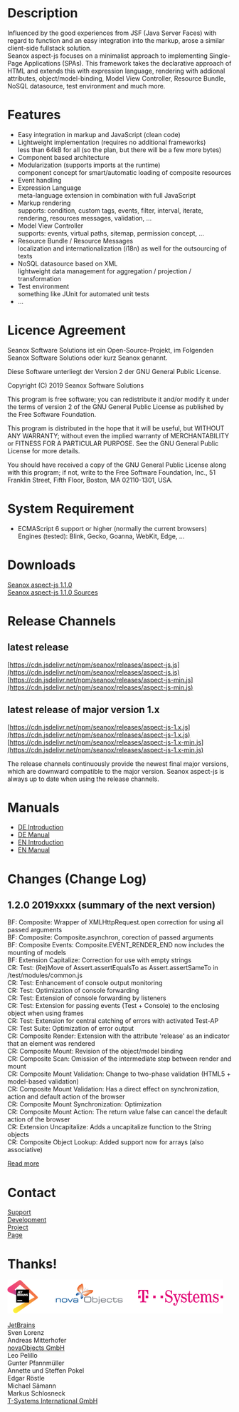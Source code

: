 # Description
Influenced by the good experiences from JSF (Java Server Faces) with regard to
function and an easy integration into the markup, arose a similar client-side
fullstack solution.  
Seanox aspect-js focuses on a minimalist approach to implementing
Single-Page Applications (SPAs). 
This framework takes the declarative approach of HTML and extends this with
expression language, rendering with addional attributes, object/model-binding,
Model View Controller, Resource Bundle, NoSQL datasource, test environment and
much more.


# Features
- Easy integration in markup and JavaScript (clean code)
- Lightweight implementation (requires no additional frameworks)  
  less than 64kB for all (so the plan, but there will be a few more bytes)
- Component based architecture
- Modularization (supports imports at the runtime)  
  component concept for smart/automatic loading of composite resources
- Event handling
- Expression Language  
  meta-language extension in combination with full JavaScript
- Markup rendering  
  supports: condition, custom tags, events, filter, interval, iterate,
  rendering, resources messages, validation, ...
- Model View Controller  
  supports: events, virtual paths, sitemap, permission concept, ...
- Resource Bundle / Resource Messages  
  localization and internationalization (i18n) as well for the outsourcing of
  texts 
- NoSQL datasource based on XML  
  lightweight data management for aggregation / projection / transformation
- Test environment  
  something like JUnit for automated unit tests
- ... 


# Licence Agreement
Seanox Software Solutions ist ein Open-Source-Projekt, im Folgenden
Seanox Software Solutions oder kurz Seanox genannt.

Diese Software unterliegt der Version 2 der GNU General Public License.

Copyright (C) 2019 Seanox Software Solutions

This program is free software; you can redistribute it and/or modify it under
the terms of version 2 of the GNU General Public License as published by the
Free Software Foundation.

This program is distributed in the hope that it will be useful, but WITHOUT ANY
WARRANTY; without even the implied warranty of MERCHANTABILITY or FITNESS FOR A
PARTICULAR PURPOSE. See the GNU General Public License for more details.

You should have received a copy of the GNU General Public License along with
this program; if not, write to the Free Software Foundation, Inc., 51 Franklin
Street, Fifth Floor, Boston, MA 02110-1301, USA.


# System Requirement
- ECMAScript 6 support or higher (normally the current browsers)  
  Engines (tested): Blink, Gecko, Goanna, WebKit, Edge, ...


# Downloads
[Seanox aspect-js 1.1.0](https://raw.githubusercontent.com/seanox/aspect-js/master/releases/aspect-js-1.1.0.zip)  
[Seanox aspect-js 1.1.0 Sources](https://raw.githubusercontent.com/seanox/aspect-js/master/releases/aspect-js-1.1.0-src.zip)


# Release Channels

## latest release
[https://cdn.jsdelivr.net/npm/seanox/releases/aspect-js.js](https://cdn.jsdelivr.net/npm/seanox/releases/aspect-js.js)  
[https://cdn.jsdelivr.net/npm/seanox/releases/aspect-js-min.js](https://cdn.jsdelivr.net/npm/seanox/releases/aspect-js-min.js)

## latest release of major version 1.x
[https://cdn.jsdelivr.net/npm/seanox/releases/aspect-js-1.x.js](https://cdn.jsdelivr.net/npm/seanox/releases/aspect-js-1.x.js)  
[https://cdn.jsdelivr.net/npm/seanox/releases/aspect-js-1.x-min.js](https://cdn.jsdelivr.net/npm/seanox/releases/aspect-js-1.x-min.js)

The release channels continuously provide the newest final major versions, which
are downward compatible to the major version. Seanox aspect-js is always up to
date when using the release channels.


# Manuals
- [DE Introduction](https://github.com/seanox/aspect-js/blob/master/manual/de/introduction.md)
- [DE Manual](https://github.com/seanox/aspect-js/blob/master/manual/de)  
- [EN Introduction](https://github.com/seanox/aspect-js/blob/master/manual/en/introduction.md)
- [EN Manual](https://github.com/seanox/aspect-js/blob/master/manual/en)

# Changes (Change Log)
## 1.2.0 2019xxxx (summary of the next version)  
BF: Composite: Wrapper of XMLHttpRequest.open correction for using all passed arguments  
BF: Composite: Composite.asynchron, corection of passed arguments  
BF: Composite Events: Composite.EVENT_RENDER_END now includes the mounting of models  
BF: Extension Capitalize: Correction for use with empty strings  
CR: Test: (Re)Move of Assert.assertEqualsTo as Assert.assertSameTo in /test/modules/common.js  
CR: Test: Enhancement of console output monitoring  
CR: Test: Optimization of console forwarding  
CR: Test: Extension of console forwarding by listeners  
CR: Test: Extension for passing events (Test + Console) to the enclosing object when using frames  
CR: Test: Extension for central catching of errors with activated Test-AP  
CR: Test Suite: Optimization of error output  
CR: Composite Render: Extension with the attribute 'release' as an indicator that an element was rendered  
CR: Composite Mount: Revision of the object/model binding  
CR: Composite Scan: Omission of the intermediate step between render and mount  
CR: Composite Mount Validation: Change to two-phase validation (HTML5 + model-based validation)  
CR: Composite Mount Validation: Has a direct effect on synchronization, action and default action of the browser  
CR: Composite Mount Synchronization: Optimization  
CR: Composite Mount Action: The return value false can cancel the default action of the browser  
CR: Extension Uncapitalize: Adds a uncapitalize function to the String objects  
CR: Composite Object Lookup: Added support now for arrays (also associative)  

[Read more](https://raw.githubusercontent.com/seanox/aspect-js/master/CHANGES)


# Contact
[Support](http://seanox.de/contact?support)  
[Development](http://seanox.de/contact?development)  
[Project](http://seanox.de/contact?service)  
[Page](http://seanox.de/contact)


# Thanks!
<img src="https://raw.githubusercontent.com/seanox/seanox/master/sources/resources/images/thanks.png">

[JetBrains](https://www.jetbrains.com/?from=seanox)  
Sven Lorenz  
Andreas Mitterhofer  
[novaObjects GmbH](https://www.novaobjects.de)  
Leo Pelillo  
Gunter Pfannm&uuml;ller  
Annette und Steffen Pokel  
Edgar R&ouml;stle  
Michael S&auml;mann  
Markus Schlosneck  
[T-Systems International GmbH](https://www.t-systems.com)
